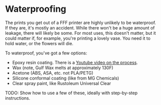 # Waterproofing 

The prints you get out of a FFF printer are highly unlikely to be
waterproof. If they are, it's mostly an accident. While there won't be a
huge amount of leakage, there will likely be some. For most uses, this
doesn't matter, but it could matter if, for example, you're printing a
lovely vase. You need it to hold water, or the flowers will die.

To waterproof, you've got a few options:

* Epoxy resin coating. There is a [Youtube video on the
  process](https://www.youtube.com/watch?v=TyhGxJr_A0Y). 
* Wax (note, Gulf Wax melts at approximately 130F)
* Acetone (ABS, ASA, etc. not PLA/PETG)
* Silicone conformal coating (like from MG Chemicals)
* Clear spray paint, like Rustoleum Universal Clear

TODO: Show how to use a few of these, ideally with step-by-step
instructions. 